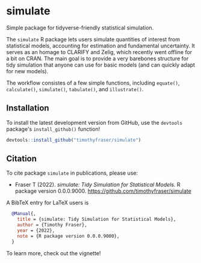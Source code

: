 # simulate
Simple package for tidyverse-friendly statistical simulation.

The ```simulate``` R package lets users simulate quantities of interest from statistical models, accounting for estimation and fundamental uncertainty. It serves as an homage to CLARIFY and Zelig, which recently went offline for a bit on CRAN. The main goal is to provide a very barebones structure for tidy simulation that anyone can use for basic models (and can quickly adapt for new models).

The workflow consistes of a few simple functions, including ```equate()```, ```calculate()```, ```simulate()```, ```tabulate()```, and ```illustrate()```.

## Installation

To install the latest development version from GitHub, use the `devtools` package's `install_github()` function!

```r
devtools::install_github("timothyfraser/simulate")
```

## Citation

To cite package `simulate` in publications, please use:

- Fraser T (2022). *simulate: Tidy Simulation for Statistical Models.* R package version 0.0.0.9000. https://github.com/timothyfraser/simulate


A BibTeX entry for LaTeX users is

```bibtex
  @Manual{,
    title = {simulate: Tidy Simulation for Statistical Models},
    author = {Timothy Fraser},
    year = {2022},
    note = {R package version 0.0.0.9000},
  }
```

To learn more, check out the vignette!
